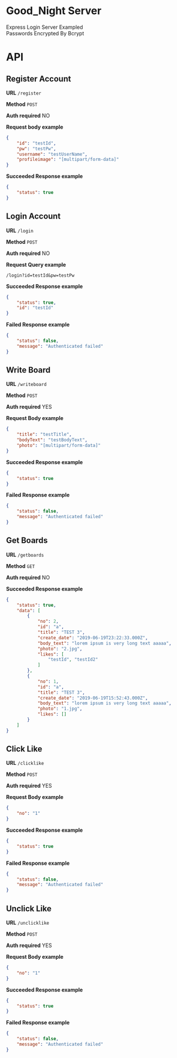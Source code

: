 # Good_Night Server  
Express Login Server Exampled  
Passwords Encrypted By Bcrypt  

# API  

## Register Account 

**URL** `/register` 

**Method** `POST` 

**Auth required** NO 

**Request body example** 

```json
{
    "id": "testId",
    "pw": "testPw",
    "username": "testUserName",
    "profileimage": "[multipart/form-data]"
}
``` 

**Succeeded Response example** 

```json
{
    "status": true
}
``` 

## Login Account 

**URL** `/login` 

**Method** `POST` 

**Auth required** NO 

**Request Query example** 

```
/login?id=testId&pw=testPw
``` 

**Succeeded Response example** 

```json
{
    "status": true,
    "id": "testId"
}
``` 

**Failed Response example** 

```json
{
    "status": false,
    "message": "Authenticated failed"
}
``` 

## Write Board 

**URL** `/writeboard` 

**Method** `POST` 

**Auth required** YES 

**Request Body example** 

```json
{
    "title": "testTitle",
    "bodyText": "testBodyText",
    "photo": "[multipart/form-data]"
}
``` 

**Succeeded Response example** 

```json
{
    "status": true
}
``` 

**Failed Response example** 

```json
{
    "status": false,
    "message": "Authenticated failed"
}
``` 

## Get Boards 

**URL** `/getboards` 

**Method** `GET` 

**Auth required** NO 

**Succeeded Response example** 

```json
{
    "status": true,
    "data": [
        {
            "no": 2,
            "id": "a",
            "title": "TEST 3",
            "create_date": "2019-06-19T23:22:33.000Z",
            "body_text": "lorem ipsum is very long text aaaaa",
            "photo": "2.jpg",
            "likes": [
                "testId", "testId2"
            ]
        },
        {
            "no": 1,
            "id": "a",
            "title": "TEST 3",
            "create_date": "2019-06-19T15:52:43.000Z",
            "body_text": "lorem ipsum is very long text aaaaa",
            "photo": "1.jpg",
            "likes": []
        }
    ]
}
``` 

## Click Like 

**URL** `/clicklike` 

**Method** `POST` 

**Auth required** YES 

**Request Body example** 

```json
{
    "no": "1"
}
``` 

**Succeeded Response example** 

```json
{
    "status": true
}
``` 

**Failed Response example** 

```json
{
    "status": false,
    "message": "Authenticated failed"
}
``` 

## Unclick Like 

**URL** `/unclicklike` 

**Method** `POST` 

**Auth required** YES 

**Request Body example** 

```json
{
    "no": "1"
}
``` 

**Succeeded Response example** 

```json
{
    "status": true
}
``` 

**Failed Response example** 

```json
{
    "status": false,
    "message": "Authenticated failed"
}
``` 